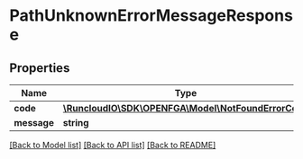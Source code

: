 # PathUnknownErrorMessageResponse

## Properties
Name | Type | Description | Notes
------------ | ------------- | ------------- | -------------
**code** | [**\RuncloudIO\SDK\OPENFGA\Model\NotFoundErrorCode**](NotFoundErrorCode.md) |  | [optional] 
**message** | **string** |  | [optional] 

[[Back to Model list]](../../README.md#documentation-for-models) [[Back to API list]](../../README.md#documentation-for-api-endpoints) [[Back to README]](../../README.md)

